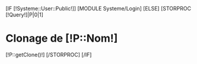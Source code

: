 [IF [!Systeme::User::Public!]]
	[MODULE Systeme/Login]
[ELSE]
	[STORPROC [!Query!]|P|0|1]
		<h1>Clonage de [!P::Nom!]</h1>
		[!P::getClone()!]
	[/STORPROC]
[/IF]